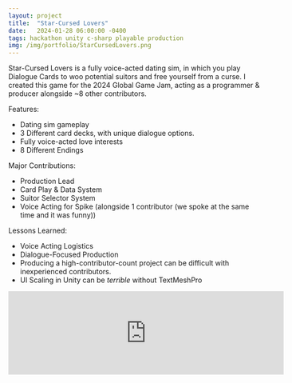```yaml
---
layout: project
title:  "Star-Cursed Lovers"
date:   2024-01-28 06:00:00 -0400
tags: hackathon unity c-sharp playable production
img: /img/portfolio/StarCursedLovers.png
---
```


Star-Cursed Lovers is a fully voice-acted dating sim, in which you play Dialogue Cards to woo potential suitors and free yourself from a curse. I created this game for the 2024 Global Game Jam, acting as a programmer & producer alongside ~8 other contributors.

Features:
- Dating sim gameplay
- 3 Different card decks, with unique dialogue options.
- Fully voice-acted love interests
- 8 Different Endings

Major Contributions:
- Production Lead
- Card Play & Data System
- Suitor Selector System
- Voice Acting for Spike (alongside 1 contributor (we spoke at the same time and it was funny))

Lessons Learned:
- Voice Acting Logistics
- Dialogue-Focused Production
- Producing a high-contributor-count project can be difficult with inexperienced contributors.
- UI Scaling in Unity can be *terrible* without TextMeshPro

<iframe frameborder="0" src="https://itch.io/embed/2499804?bg_color=ffd2f5&amp;link_color=f15bfa&amp;border_color=f15bfa" width="552" height="167"><a href="https://swiimii.itch.io/star-cursed-lovers">Star-Cursed Lovers by swiimii</a></iframe>